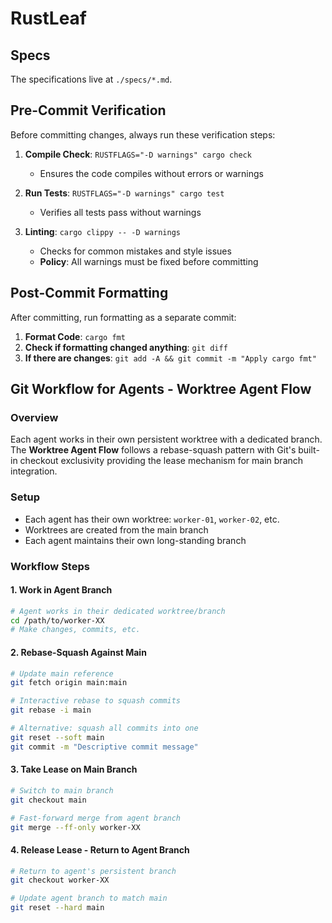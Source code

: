 
# RustLeaf

## Specs

The specifications live at `./specs/*.md`.

## Pre-Commit Verification

Before committing changes, always run these verification steps:

1. **Compile Check**: `RUSTFLAGS="-D warnings" cargo check`
   - Ensures the code compiles without errors or warnings

2. **Run Tests**: `RUSTFLAGS="-D warnings" cargo test`
   - Verifies all tests pass without warnings

3. **Linting**: `cargo clippy -- -D warnings`
   - Checks for common mistakes and style issues
   - **Policy**: All warnings must be fixed before committing

## Post-Commit Formatting

After committing, run formatting as a separate commit:

1. **Format Code**: `cargo fmt`
2. **Check if formatting changed anything**: `git diff`
3. **If there are changes**: `git add -A && git commit -m "Apply cargo fmt"`

## Git Workflow for Agents - Worktree Agent Flow

### Overview
Each agent works in their own persistent worktree with a dedicated branch. The **Worktree Agent Flow** follows a rebase-squash pattern with Git's built-in checkout exclusivity providing the lease mechanism for main branch integration.

### Setup
- Each agent has their own worktree: `worker-01`, `worker-02`, etc.
- Worktrees are created from the main branch
- Each agent maintains their own long-standing branch

### Workflow Steps

#### 1. Work in Agent Branch
```bash
# Agent works in their dedicated worktree/branch
cd /path/to/worker-XX
# Make changes, commits, etc.
```

#### 2. Rebase-Squash Against Main
```bash
# Update main reference
git fetch origin main:main

# Interactive rebase to squash commits
git rebase -i main

# Alternative: squash all commits into one
git reset --soft main
git commit -m "Descriptive commit message"
```

#### 3. Take Lease on Main Branch
```bash
# Switch to main branch
git checkout main

# Fast-forward merge from agent branch
git merge --ff-only worker-XX
```

#### 4. Release Lease - Return to Agent Branch
```bash
# Return to agent's persistent branch
git checkout worker-XX

# Update agent branch to match main
git reset --hard main
```
